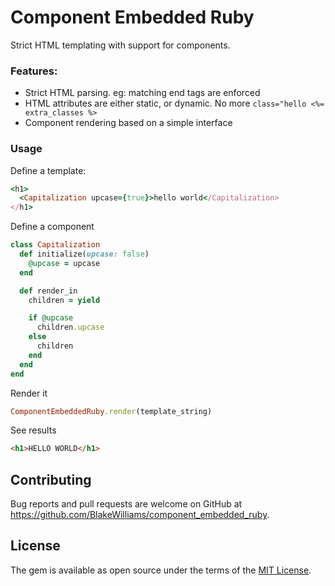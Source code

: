 # Component Embedded Ruby

Strict HTML templating with support for components.

### Features:

* Strict HTML parsing. eg: matching end tags are enforced
* HTML attributes are either static, or dynamic. No more `class="hello <%=
    extra_classes %>`
* Component rendering based on a simple interface

### Usage

Define a template:

```ruby
<h1>
  <Capitalization upcase={true}>hello world</Capitalization>
</h1>
```

Define a component

```ruby
class Capitalization
  def initialize(upcase: false)
    @upcase = upcase
  end

  def render_in
    children = yield

    if @upcase
      children.upcase
    else
      children
    end
  end
end
```

Render it

```ruby
ComponentEmbeddedRuby.render(template_string)
```

See results


```html
<h1>HELLO WORLD</h1>
```

## Contributing

Bug reports and pull requests are welcome on GitHub at https://github.com/BlakeWilliams/component_embedded_ruby.

## License

The gem is available as open source under the terms of the [MIT License](https://opensource.org/licenses/MIT).
